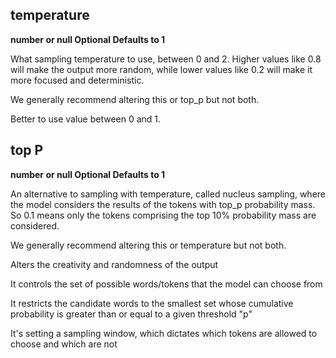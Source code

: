 ## temperature 
__number or null Optional Defaults to 1__

What sampling temperature to use, between 0 and 2. Higher values like 0.8 will make the output more random, while lower values like 0.2 will make it more focused and deterministic.

We generally recommend altering this or top_p but not both.

Better to use value between 0 and 1. 

## top P 
__number or null Optional Defaults to 1__

An alternative to sampling with temperature, called nucleus sampling, where the model considers the results of the tokens with top_p probability mass. So 0.1 means only the tokens comprising the top 10% probability mass are considered.

We generally recommend altering this or temperature but not both.

Alters the creativity and randomness of the output

It controls the set of possible words/tokens that the model can choose from

It restricts the candidate words to the smallest set whose cumulative
probability is greater than or equal to a given threshold "p"

It's setting a sampling window, which dictates which tokens are allowed to choose
and which are not